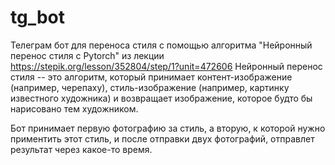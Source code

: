 # tg_bot

Телеграм бот для переноса стиля с помощью алгоритма "Нейронный перенос стиля с Pytorch" из лекции https://stepik.org/lesson/352804/step/1?unit=472606
Нейронный перенос стиля -- это алгоритм, который принимает контент-изображение (например, черепаху), стиль-изображение (например, картинку известного художника) и возвращает изображение, которое будто бы нарисовано тем художником.

Бот принимает первую фотографию за стиль, а вторую, к которой нужно приментить этот стиль, и после отправки двух фотографий, отправлет результат через какое-то время.
